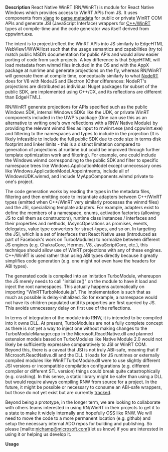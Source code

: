 **Description**
React Native WinRT (RN/WinRT) is module for React Native Windows which provides access to WinRT APIs from JS. It uses components from [xlang](https://github.com/Microsoft/xlang) to [parse metadata](https://github.com/microsoft/winmd) for public or private WinRT COM APIs and generate JSI (JavaScript Interface) wrappers for [C++/WinRT](https://github.com/microsoft/cppwinrt) types at compile-time and the code generator was itself derived from cppwinrt.exe. 

The intent is to project/reflect the WinRT APIs into JS similarly to EdgeHTML WebView1/WWAHost such that the usage semantics and capabilities (try to) match public MSDN documentation for public APIs and would allow easier porting of code from such projects. A key difference is that EdgeHTML will load metadata from winmd files included in the OS and with the AppX package at runrime and generate projections on the fly, whereas RN/WinRT will generate them at compile time, conceptually similarly to what [NodeRT](https://github.com/NodeRT/NodeRT) does for V8 with NodeJS and Electron (Other differences: NodeRT's projections are distributed as individual Nuget packages for subset of the public SDK, are implemented using C++/CX, and its reflections are different than EdgeHTML). 

RN/WinRT generate projections for APIs specified such as the public Windows SDK, internal Windows SDKs like the UDK, or private WinRT components included in the UWP's package (One can use this as an alternative to writing one's own reflections with a RNW Native Module) by providing the relevant winmd files as input to rnwinrt.exe (and cppwinrt.exe) and filtering to the namespaces and types to include in the projection (It is likely infeasible to include the full public SDK due to code size in terms disk footprint and linker limits - this is a distinct limitation compared to generation of projections at runtime but could be improved through further template optimization work and filtering). For example, one could include the Windows.winmd corresponding to the public SDK and filter to specific namespace trees like Windows.ApplicationModel except unnecessary ones like Windows.ApplicationModel.Appointments, include all of WindowsUDK.winmd, and include MyAppComponents.winmd private to one's project.

The code generation works by reading the types in the metadata files, filtering and then emitting code to instantiate adapters between C++/WinRT types (emitted when C++/WinRT very similarly processes the winmd files) and the JSI, specializing template adapters. For example, adapters exist to define the members of a namespace, enums, activation factories (allowing JS to call them as constructors), runtime class instances / interfaces and their properties and methods, IAsyncOperations as promises, events, delegates, value type converters for struct-types, and so on. In targeting the JSI, which is a set of interfaces that React Native uses (introduced as part of Facebook's work on TurboModules) to normalize between different JS engines (e.g. ChakraCore, Hermes, V8, JavaScriptCore, etc.), this technique should allow use of WinRT projections with any of these engines. C++/WinRT is used rather than using ABI types directly because it greatly simplifies code generation (e.g. one might not even have the headers for ABI types).

The generated code is compiled into an imitation TurboModule, whereupon the JS merely needs to call "initialize()" on the module to have it load and inject the root namespaces. This actually happens automatically on importing "WinRTTurboModule.js". The implementation is such that as much as possible is delay-initialized. So for example, a namespace would not have its children populated until its properties are first queried by JS. This avoids unnecessary delay on first use of the reflections.

In terms of integration of the module into RNW, it is intended to be compiled into it owns DLL. At present, TurboModules are not a fully complete concept as there is not yet a way to inject one without making changes to the TurboModuleManager.cpp in the Microsoft.ReactNative.dll and planned extension models based on TurboModules like Native Module 2.0 would not likely be sufficiently expressive comparatively to JSI or WinRT COM. Beyond this, there is a caveat that JSI is not truly ABI-safe, meaning that if Microsoft.ReactNative.dll and the DLL it loads for JS runtimes or externally compiled modules like WinRTTurboModule.dll were to use slightly different JSI versions or incompatible compilation configurations (e.g. different compiler or different STL version) things could break quite catastrophically (e.g. crashing). In this sense, a static library might be safer than using a DLL but would require always compiling RNW from source for a project. In the future, it might be possible or necessary to consume an ABI-safe wrappers, but those do not yet exist but are currently [tracked](https://github.com/microsoft/react-native-windows/issues/4553).

Beyond being a prototype, in the longer term, we are looking to collaborate with others teams interested in using RN/WinRT in their projects to get it to a state to make it widely internally and hopefully OSS like RNW. We will need to move the code to a more permanent location (e.g. github) and setup the necessary internal ADO repos for building and publishing. So please [mailto:nichamp@microsoft.com](let us know) if you are interested in using it or helping us develop it.

**Usage**
<TODO>